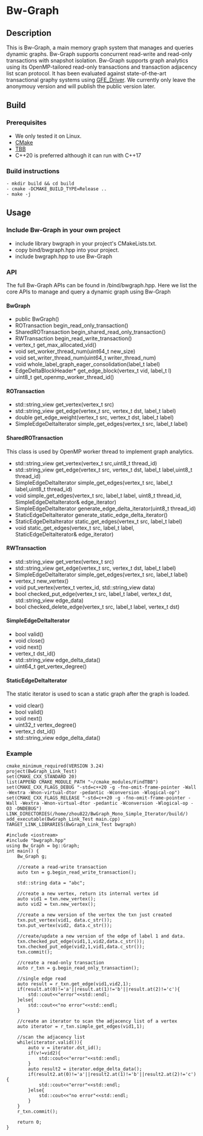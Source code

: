 # Bw-Graph

## Description
This is Bw-Graph, a main memory graph system that manages and queries dynamic graphs. Bw-Graph supports concurrent read-write and read-only transactions with snapshot isolation. Bw-Graph supports graph analytics using its OpenMP-tailored read-only transactions and transaction adjacency list scan protocol. It has been evaluated against state-of-the-art transactional graphy systems using [GFE_Driver](https://anonymous.4open.science/r/gfe_driver_bw-E688/README.md). We currently only leave the anonymouy version and will publish the public version later.

## Build
### Prerequisites 
- We only tested it on Linux.
- [CMake](https://gitlab.kitware.com/cmake/cmake)
- [TBB](https://github.com/oneapi-src/oneTBB) 
- C++20 is preferred although it can run with C++17 

### Build instructions 
```
- mkdir build && cd build
- cmake -DCMAKE_BUILD_TYPE=Release ..
- make -j
```
## Usage
### Include Bw-Graph in your own project
- include library bwgraph in your project's CMakeLists.txt. 
- copy bind/bwgraph.hpp into your project. 
- include bwgraph.hpp to use Bw-Graph
### API
The full Bw-Graph APIs can be found in /bind/bwgraph.hpp.
Here we list the core APIs to manage and query a dynamic graph using Bw-Graph

#### BwGraph
- public BwGraph() 
- ROTransaction begin_read_only_transaction()
- SharedROTransaction begin_shared_read_only_transaction()
- RWTransaction begin_read_write_transaction()
- vertex_t get_max_allocated_vid()
- void set_worker_thread_num(uint64_t new_size)
- void set_writer_thread_num(uint64_t writer_thread_num)
- void whole_label_graph_eager_consolidation(label_t label)
- EdgeDeltaBlockHeader* get_edge_block(vertex_t vid, label_t l)
- uint8_t get_openmp_worker_thread_id()

#### ROTransaction
- std::string_view get_vertex(vertex_t src)
- std::string_view get_edge(vertex_t src, vertex_t dst, label_t label)
- double get_edge_weight(vertex_t src, vertex_t dst, label_t label)
- SimpleEdgeDeltaIterator simple_get_edges(vertex_t src, label_t label)

#### SharedROTransaction
This class is used by OpenMP worker thread to implement graph analytics.
- std::string_view get_vertex(vertex_t src,uint8_t thread_id)
- std::string_view get_edge(vertex_t src, vertex_t dst, label_t label,uint8_t thread_id)     
- SimpleEdgeDeltaIterator simple_get_edges(vertex_t src, label_t label,uint8_t thread_id)
- void simple_get_edges(vertex_t src, label_t label, uint8_t thread_id, SimpleEdgeDeltaIterator& edge_iterator)
- SimpleEdgeDeltaIterator generate_edge_delta_iterator(uint8_t thread_id)
- StaticEdgeDeltaIterator generate_static_edge_delta_iterator()
- StaticEdgeDeltaIterator static_get_edges(vertex_t src, label_t label)
- void static_get_edges(vertex_t src, label_t label, StaticEdgeDeltaIterator& edge_iterator)

#### RWTransaction
- std::string_view get_vertex(vertex_t src)
- std::string_view get_edge(vertex_t src, vertex_t dst, label_t label)
- SimpleEdgeDeltaIterator simple_get_edges(vertex_t src, label_t label)
- vertex_t new_vertex()
- void put_vertex(vertex_t vertex_id, std::string_view data)
- bool checked_put_edge(vertex_t src, label_t label, vertex_t dst, std::string_view edge_data)
- bool checked_delete_edge(vertex_t src, label_t label, vertex_t dst)

#### SimpleEdgeDeltaIterator
- bool valid()
- void close()
- void next()
- vertex_t dst_id() 
- std::string_view  edge_delta_data() 
- uint64_t get_vertex_degree()

#### StaticEdgeDeltaIterator
The static iterator is used to scan a static graph after the graph is loaded.
- void clear()
- bool valid()
- void next()
- uint32_t vertex_degree()
- vertex_t dst_id() 
- std::string_view  edge_delta_data()

### Example
```
cmake_minimum_required(VERSION 3.24)
project(BwGraph_Link_Test)
set(CMAKE_CXX_STANDARD 20)
list(APPEND CMAKE_MODULE_PATH "~/cmake_modules/FindTBB")
set(CMAKE_CXX_FLAGS_DEBUG "-std=c++20 -g -fno-omit-frame-pointer -Wall -Wextra -Wnon-virtual-dtor -pedantic -Wconversion -Wlogical-op")
set(CMAKE_CXX_FLAGS_RELEASE "-std=c++20 -g -fno-omit-frame-pointer -Wall -Wextra -Wnon-virtual-dtor -pedantic -Wconversion -Wlogical-op -O3 -DNDEBUG")
LINK_DIRECTORIES(/home/zhou822/BwGraph_Mono_Simple_Iterator/build/)
add_executable(BwGraph_Link_Test main.cpp)
TARGET_LINK_LIBRARIES(BwGraph_Link_Test bwgraph)
```

```
#include <iostream>
#include "bwgraph.hpp"
using Bw_Graph = bg::Graph;
int main() {
    Bw_Graph g;

    //create a read-write transaction
    auto txn = g.begin_read_write_transaction();

    std::string data = "abc";

    //create a new vertex, return its internal vertex id
    auto vid1 = txn.new_vertex();
    auto vid2 = txn.new_vertex();

    //create a new version of the vertex the txn just created
    txn.put_vertex(vid1, data.c_str());
    txn.put_vertex(vid2, data.c_str());

    //create/update a new version of the edge of label 1 and data.
    txn.checked_put_edge(vid1,1,vid2,data.c_str());
    txn.checked_put_edge(vid2,1,vid1,data.c_str());
    txn.commit();

    //create a read-only transaction
    auto r_txn = g.begin_read_only_transaction();

    //single edge read
    auto result = r_txn.get_edge(vid1,vid2,1);
    if(result.at(0)!='a'||result.at(1)!='b'||result.at(2)!='c'){
        std::cout<<"error"<<std::endl;
    }else{
        std::cout<<"no error"<<std::endl;
    }

    //create an iterator to scan the adjacency list of a vertex
    auto iterator = r_txn.simple_get_edges(vid1,1);

    //scan the adjacency list
    while(iterator.valid()){
        auto v = iterator.dst_id();
        if(v!=vid2){
            std::cout<<"error"<<std::endl;
        }
        auto result2 = iterator.edge_delta_data();
        if(result2.at(0)!='a'||result2.at(1)!='b'||result2.at(2)!='c'){
            std::cout<<"error"<<std::endl;
        }else{
            std::cout<<"no error"<<std::endl;
        }
    }
    r_txn.commit();

    return 0;
}
```